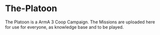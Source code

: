 # The-Platoon
The Platoon is a ArmA 3 Coop Campaign. The Missions are uploaded here for use for everyone, as knowledge base and to be played.
